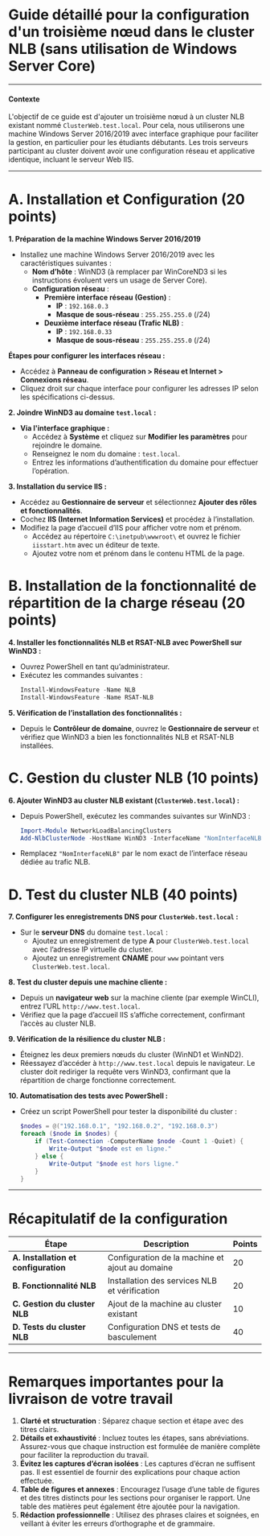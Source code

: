# Guide détaillé pour la configuration d'un troisième nœud dans le cluster NLB (sans utilisation de Windows Server Core)

---

#### Contexte
L'objectif de ce guide est d'ajouter un troisième nœud à un cluster NLB existant nommé `ClusterWeb.test.local`. Pour cela, nous utiliserons une machine Windows Server 2016/2019 avec interface graphique pour faciliter la gestion, en particulier pour les étudiants débutants. Les trois serveurs participant au cluster doivent avoir une configuration réseau et applicative identique, incluant le serveur Web IIS.

---

# A. Installation et Configuration (20 points)

**1. Préparation de la machine Windows Server 2016/2019**

   - Installez une machine Windows Server 2016/2019 avec les caractéristiques suivantes :
     - **Nom d’hôte** : WinND3 (à remplacer par WinCoreND3 si les instructions évoluent vers un usage de Server Core).
     - **Configuration réseau** :
       - **Première interface réseau (Gestion)** :  
         - **IP** : `192.168.0.3`
         - **Masque de sous-réseau** : `255.255.255.0` (/24)
       - **Deuxième interface réseau (Trafic NLB)** :  
         - **IP** : `192.168.0.33`
         - **Masque de sous-réseau** : `255.255.255.0` (/24)

**Étapes pour configurer les interfaces réseau :**

   - Accédez à **Panneau de configuration > Réseau et Internet > Connexions réseau**.
   - Cliquez droit sur chaque interface pour configurer les adresses IP selon les spécifications ci-dessus.

**2. Joindre WinND3 au domaine `test.local` :**

   - **Via l'interface graphique :**
     - Accédez à **Système** et cliquez sur **Modifier les paramètres** pour rejoindre le domaine.
     - Renseignez le nom du domaine : `test.local`.
     - Entrez les informations d’authentification du domaine pour effectuer l’opération.

**3. Installation du service IIS :**

   - Accédez au **Gestionnaire de serveur** et sélectionnez **Ajouter des rôles et fonctionnalités**.
   - Cochez **IIS (Internet Information Services)** et procédez à l’installation.
   - Modifiez la page d’accueil d’IIS pour afficher votre nom et prénom.
     - Accédez au répertoire `C:\inetpub\wwwroot\` et ouvrez le fichier `iisstart.htm` avec un éditeur de texte.
     - Ajoutez votre nom et prénom dans le contenu HTML de la page.

# B. Installation de la fonctionnalité de répartition de la charge réseau (20 points)

**4. Installer les fonctionnalités NLB et RSAT-NLB avec PowerShell sur WinND3 :**

   - Ouvrez PowerShell en tant qu’administrateur.
   - Exécutez les commandes suivantes :
     ```powershell
     Install-WindowsFeature -Name NLB
     Install-WindowsFeature -Name RSAT-NLB
     ```

**5. Vérification de l’installation des fonctionnalités :**

   - Depuis le **Contrôleur de domaine**, ouvrez le **Gestionnaire de serveur** et vérifiez que WinND3 a bien les fonctionnalités NLB et RSAT-NLB installées.

# C. Gestion du cluster NLB (10 points)

**6. Ajouter WinND3 au cluster NLB existant (`ClusterWeb.test.local`) :**

   - Depuis PowerShell, exécutez les commandes suivantes sur WinND3 :
     ```powershell
     Import-Module NetworkLoadBalancingClusters
     Add-NlbClusterNode -HostName WinND3 -InterfaceName "NomInterfaceNLB"
     ```
   - Remplacez `"NomInterfaceNLB"` par le nom exact de l’interface réseau dédiée au trafic NLB.

# D. Test du cluster NLB (40 points)

**7. Configurer les enregistrements DNS pour `ClusterWeb.test.local` :**

   - Sur le **serveur DNS** du domaine `test.local` :
     - Ajoutez un enregistrement de type **A** pour `ClusterWeb.test.local` avec l’adresse IP virtuelle du cluster.
     - Ajoutez un enregistrement **CNAME** pour `www` pointant vers `ClusterWeb.test.local`.

**8. Test du cluster depuis une machine cliente :**

   - Depuis un **navigateur web** sur la machine cliente (par exemple WinCLI), entrez l’URL `http://www.test.local`.
   - Vérifiez que la page d’accueil IIS s’affiche correctement, confirmant l’accès au cluster NLB.

**9. Vérification de la résilience du cluster NLB :**

   - Éteignez les deux premiers nœuds du cluster (WinND1 et WinND2).
   - Réessayez d’accéder à `http://www.test.local` depuis le navigateur. Le cluster doit rediriger la requête vers WinND3, confirmant que la répartition de charge fonctionne correctement.

**10. Automatisation des tests avec PowerShell :**

   - Créez un script PowerShell pour tester la disponibilité du cluster :
     ```powershell
     $nodes = @("192.168.0.1", "192.168.0.2", "192.168.0.3")
     foreach ($node in $nodes) {
         if (Test-Connection -ComputerName $node -Count 1 -Quiet) {
             Write-Output "$node est en ligne."
         } else {
             Write-Output "$node est hors ligne."
         }
     }
     ```

---

# Récapitulatif de la configuration

| Étape                         | Description                                         | Points |
|-------------------------------|-----------------------------------------------------|--------|
| **A. Installation et configuration**       | Configuration de la machine et ajout au domaine | 20     |
| **B. Fonctionnalité NLB**                 | Installation des services NLB et vérification   | 20     |
| **C. Gestion du cluster NLB**             | Ajout de la machine au cluster existant         | 10     |
| **D. Tests du cluster NLB**               | Configuration DNS et tests de basculement       | 40     |

---

# Remarques importantes pour la livraison de votre travail

1. **Clarté et structuration** : Séparez chaque section et étape avec des titres clairs.
2. **Détails et exhaustivité** : Incluez toutes les étapes, sans abréviations. Assurez-vous que chaque instruction est formulée de manière complète pour faciliter la reproduction du travail.
3. **Évitez les captures d’écran isolées** : Les captures d’écran ne suffisent pas. Il est essentiel de fournir des explications pour chaque action effectuée.
4. **Table de figures et annexes** : Encouragez l’usage d’une table de figures et des titres distincts pour les sections pour organiser le rapport. Une table des matières peut également être ajoutée pour la navigation.
5. **Rédaction professionnelle** : Utilisez des phrases claires et soignées, en veillant à éviter les erreurs d’orthographe et de grammaire.

